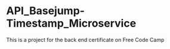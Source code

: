 # API_Basejump-Timestamp_Microservice
This is a project for the back end certificate on Free Code Camp
